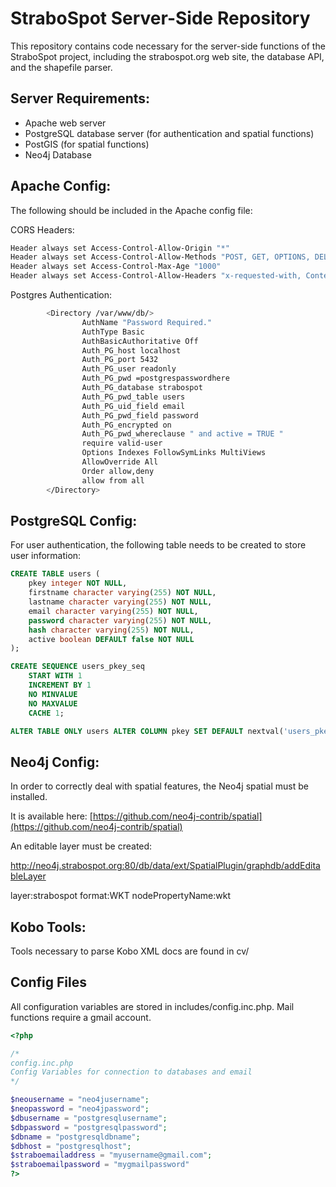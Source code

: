 # StraboSpot Server-Side Repository

This repository contains code necessary for the server-side functions of the StraboSpot project, including the strabospot.org web site, the database API, and the shapefile parser.



## Server Requirements: ##

* Apache web server
* PostgreSQL database server (for authentication and spatial functions)
* PostGIS (for spatial functions)
* Neo4j Database


## Apache Config: ##

The following should be included in the Apache config file:

CORS Headers:
~~~ bash
Header always set Access-Control-Allow-Origin "*"
Header always set Access-Control-Allow-Methods "POST, GET, OPTIONS, DELETE, PUT"
Header always set Access-Control-Max-Age "1000"
Header always set Access-Control-Allow-Headers "x-requested-with, Content-Type, origin, authorization, accept, client-security-token"
~~~

Postgres Authentication:
~~~ bash
        <Directory /var/www/db/>
                AuthName "Password Required."
                AuthType Basic
                AuthBasicAuthoritative Off
                Auth_PG_host localhost
                Auth_PG_port 5432
                Auth_PG_user readonly
                Auth_PG_pwd =postgrespasswordhere
                Auth_PG_database strabospot
                Auth_PG_pwd_table users
                Auth_PG_uid_field email
                Auth_PG_pwd_field password
                Auth_PG_encrypted on
                Auth_PG_pwd_whereclause " and active = TRUE "
                require valid-user
                Options Indexes FollowSymLinks MultiViews
                AllowOverride All
                Order allow,deny
                allow from all
        </Directory>
~~~


## PostgreSQL Config: ##

For user authentication, the following table needs to be created to store user information:
~~~ sql
CREATE TABLE users (
    pkey integer NOT NULL,
    firstname character varying(255) NOT NULL,
    lastname character varying(255) NOT NULL,
    email character varying(255) NOT NULL,
    password character varying(255) NOT NULL,
    hash character varying(255) NOT NULL,
    active boolean DEFAULT false NOT NULL
);

CREATE SEQUENCE users_pkey_seq
    START WITH 1
    INCREMENT BY 1
    NO MINVALUE
    NO MAXVALUE
    CACHE 1;

ALTER TABLE ONLY users ALTER COLUMN pkey SET DEFAULT nextval('users_pkey_seq'::regclass);
~~~


## Neo4j Config: ##
In order to correctly deal with spatial features, the Neo4j spatial must be installed.

It is available here: [https://github.com/neo4j-contrib/spatial](https://github.com/neo4j-contrib/spatial)

An editable layer must be created:

http://neo4j.strabospot.org:80/db/data/ext/SpatialPlugin/graphdb/addEditableLayer

layer:strabospot
format:WKT
nodePropertyName:wkt

## Kobo Tools: ##
Tools necessary to parse Kobo XML docs are found in cv/

## Config Files ##

All configuration variables are stored in includes/config.inc.php.
Mail functions require a gmail account.
~~~ php
<?php

/*
config.inc.php
Config Variables for connection to databases and email
*/

$neousername = "neo4jusername";
$neopassword = "neo4jpassword";
$dbusername = "postgresqlusername";
$dbpassword = "postgresqlpassword";
$dbname = "postgresqldbname";
$dbhost = "postgresqlhost";
$straboemailaddress = "myusername@gmail.com";
$straboemailpassword = "mygmailpassword"
?>
~~~










